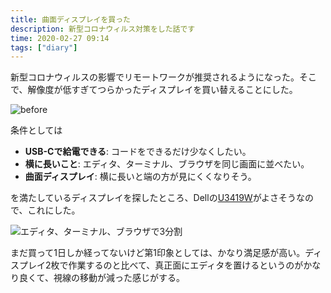 ```yaml
---
title: 曲面ディスプレイを買った
description: 新型コロナウィルス対策をした話です
time: 2020-02-27 09:14
tags: ["diary"]
---
```


新型コロナウィルスの影響でリモートワークが推奨されるようになった。そこで、解像度が低すぎてつらかったディスプレイを買い替えることにした。

![](/posts/403/before.jpg 'before')

条件としては

* **USB-Cで給電できる**: コードをできるだけ少なくしたい。
* **横に長いこと**: エディタ、ターミナル、ブラウザを同じ画面に並べたい。
* **曲面ディスプレイ**: 横に長いと端の方が見にくくなりそう。

を満たしているディスプレイを探したところ、Dellの[U3419W](https://www.dell.com/ja-jp/shop/accessories/apd/210-aqwn)がよさそうなので、これにした。

![](/posts/403/after.jpg 'エディタ、ターミナル、ブラウザで3分割')

まだ買って1日しか経ってないけど第1印象としては、かなり満足感が高い。ディスプレイ2枚で作業するのと比べて、真正面にエディタを置けるというのがかなり良くて、視線の移動が減った感じがする。
